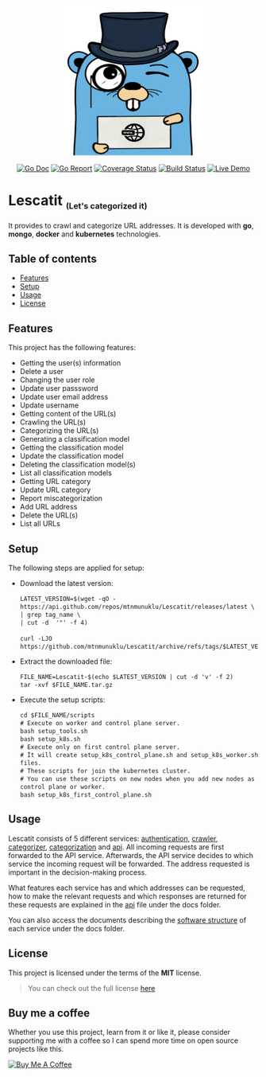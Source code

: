 <p align="center">
  <img width="300" height="300" src="images/logo.svg">
</p>

<p align="center">
<a href="https://pkg.go.dev/"><img src="https://img.shields.io/badge/%F0%9F%93%9A%20godoc-pkg-informational.svg" alt="Go Doc"></a> <a href="https://goreportcard.com/"><img src="https://img.shields.io/badge/%F0%9F%93%9D%20goreport-X+-success.svg" alt="Go Report"></a> <a href="https://gocover.io/"><img src="https://img.shields.io/badge/%F0%9F%94%8E%20gocover-X%25-success.svg" alt="Coverage Status"></a> <a href="https://travis-ci.com/"><img src="https://img.shields.io/badge/%E2%9A%99%20build-X-success.svg" alt="Build Status"></a> <a href="https://lescatit.com/"><img src="https://img.shields.io/badge/%F0%9F%93%BD%20demo-online-red.svg" alt="Live Demo"></a>
</p>

# Lescatit <sub><small><small>(Let's categorized it)</small></small></sub>

It provides to crawl and categorize URL addresses. It is developed with **go**, **mongo**, **docker** and **kubernetes** technologies.

## Table of contents

* [Features](#features)
* [Setup](#setup)
* [Usage](#usage)
* [License](#license)

## Features

This project has the following features:
* Getting the user(s) information
* Delete a user
* Changing the user role
* Update user passsword
* Update user email address
* Update username
* Getting content of the URL(s)
* Crawling the URL(s)
* Categorizing the URL(s)
* Generating a classification model
* Getting the classification model
* Update the classification model
* Deleting the classification model(s)
* List all classification models
* Getting URL category
* Update URL category
* Report miscategorization
* Add URL address
* Delete the URL(s)
* List all URLs
	
## Setup

The following steps are applied for setup:

* Download the latest version:

  ```
  LATEST_VERSION=$(wget -qO - https://api.github.com/repos/mtnmunuklu/Lescatit/releases/latest \
  | grep tag_name \
  | cut -d  '"' -f 4)

  curl -LJO https://github.com/mtnmunuklu/Lescatit/archive/refs/tags/$LATEST_VERSION.tar.gz
  ```

* Extract the downloaded file:

  ```
  FILE_NAME=Lescatit-$(echo $LATEST_VERSION | cut -d 'v' -f 2)
  tar -xvf $FILE_NAME.tar.gz
  ```

* Execute the setup scripts:

  ```
  cd $FILE_NAME/scripts
  # Execute on worker and control plane server.
  bash setup_tools.sh
  bash setup_k8s.sh
  # Execute only on first control plane server.
  # İt will create setup_k8s_control_plane.sh and setup_k8s_worker.sh files.
  # These scripts for join the kubernetes cluster.
  # You can use these scripts on new nodes when you add new nodes as control plane or worker.
  bash setup_k8s_first_control_plane.sh
  ```

## Usage

Lescatit consists of 5 different services: [authentication](https://github.com/mtnmunuklu/Lescatit/blob/main/authentication), [crawler](https://github.com/mtnmunuklu/Lescatit/blob/main/crawler), [categorizer](https://github.com/mtnmunuklu/Lescatit/blob/main/categorizer), [categorization](https://github.com/mtnmunuklu/Lescatit/blob/main/categorization) and [api](https://github.com/mtnmunuklu/Lescatit/blob/main/api). All incoming requests are first forwarded to the API service. Afterwards, the API service decides to which service the incoming request will be forwarded. The address requested is important in the decision-making process.

What features each service has and which addresses can be requested, how to make the relevant requests and which responses are returned for these requests are explained in the [api](https://github.com/mtnmunuklu/Lescatit/blob/main/docs/api/api.pdf) file under the docs folder.

You can also access the documents describing the [software structure](https://github.com/mtnmunuklu/Lescatit/blob/main/docs/software/services) of each service under the docs folder.

## License

This project is licensed under the terms of the **MIT** license.
>You can check out the full license [here](https://github.com/mtnmunuklu/Lescatit/blob/main/LICENSE)

## Buy me a coffee

Whether you use this project, learn from it or like it, please consider supporting me with a coffee so I can spend more time on open source projects like this.

<a href="https://www.buymeacoffee.com/mtnmunuklu" target="_blank"><img src="https://cdn.buymeacoffee.com/buttons/v2/default-yellow.png" alt="Buy Me A Coffee" style="height: 60px !important;width: 217px !important;" ></a>
